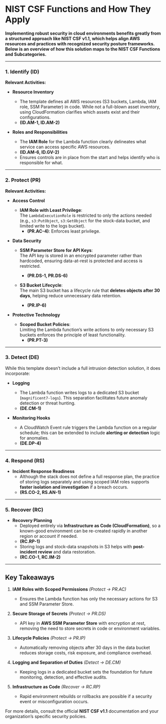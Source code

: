 # NIST CSF Functions and How They Apply

**Implementing robust security in cloud environments benefits greatly from a structured approach like NIST CSF v1.1, which helps align AWS resources and practices with recognized security posture frameworks. 
Below is an overview of how this solution maps to the NIST CSF Functions and Subcategories.**

---


### 1. Identify (ID)

**Relevant Activities:**
- **Resource Inventory**  
  - The template defines all AWS resources (S3 buckets, Lambda, IAM role, SSM Parameter) in code. While not a full-blown asset inventory, using CloudFormation clarifies which assets exist and their configurations.  
  - **(ID.AM-1, ID.AM-2)**  

- **Roles and Responsibilities**  
  - The **IAM Role** for the Lambda function clearly delineates what service can access specific AWS resources.  
  - **(ID.AM-6, ID.GV-2)**  
  - Ensures controls are in place from the start and helps identify who is responsible for what.

---

### 2. Protect (PR)

**Relevant Activities:**

- **Access Control**  
  - **IAM Role with Least Privilege**:  
    The `LambdaExecutionRole` is restricted to only the actions needed (e.g., `s3:PutObject`, `s3:GetObject` for the stock-data bucket, and limited write to the logs bucket).  
    - **(PR.AC-4)**: Enforces least privilege.

- **Data Security**  
  - **SSM Parameter Store for API Keys**:  
    The API key is stored in an encrypted parameter rather than hardcoded, ensuring data-at-rest is protected and access is restricted.  
    - **(PR.DS-1, PR.DS-6)**  

  - **S3 Bucket Lifecycle**:  
    The main S3 bucket has a lifecycle rule that **deletes objects after 30 days**, helping reduce unnecessary data retention.  
    - **(PR.IP-6)**

- **Protective Technology**  
  - **Scoped Bucket Policies**:  
    Limiting the Lambda function’s write actions to only necessary S3 buckets enforces the principle of least functionality.  
    - **(PR.PT-3)**

---

### 3. Detect (DE)

While this template doesn’t include a full intrusion detection solution, it does incorporate:

- **Logging**  
  - The Lambda function writes logs to a dedicated S3 bucket (`magnificent7-logs`). This separation facilitates future anomaly detection or threat hunting.  
  - **(DE.CM-1)**

- **Monitoring Hooks**  
  - A CloudWatch Event rule triggers the Lambda function on a regular schedule; this can be extended to include **alerting or detection** logic for anomalies.  
  - **(DE.DP-4)**

---

### 4. Respond (RS)

- **Incident Response Readiness**  
  - Although the stack does not define a full response plan, the practice of storing logs separately and using scoped IAM roles supports **faster isolation and investigation** if a breach occurs.  
  - **(RS.CO-2, RS.AN-1)**

---

### 5. Recover (RC)

- **Recovery Planning**  
  - Deployed entirely via **Infrastructure as Code (CloudFormation)**, so a known-good environment can be re-created rapidly in another region or account if needed.  
  - **(RC.RP-1)**
  - Storing logs and stock-data snapshots in S3 helps with **post-incident review** and data restoration.  
  - **(RC.CO-1, RC.IM-2)**

---

## Key Takeaways

1. **IAM Roles with Scoped Permissions** *(Protect → PR.AC)*  
   - Ensures the Lambda function has only the necessary actions for S3 and SSM Parameter Store.

2. **Secure Storage of Secrets** *(Protect → PR.DS)*  
   - API key in **AWS SSM Parameter Store** with encryption at rest, removing the need to store secrets in code or environment variables.

3. **Lifecycle Policies** *(Protect → PR.IP)*  
   - Automatically removing objects after 30 days in the data bucket reduces storage costs, risk exposure, and compliance overhead.

4. **Logging and Separation of Duties** *(Detect → DE.CM)*  
   - Keeping logs in a dedicated bucket sets the foundation for future monitoring, detection, and effective audits.

5. **Infrastructure as Code** *(Recover → RC.RP)*  
   - Rapid environment rebuilds or rollbacks are possible if a security event or misconfiguration occurs.

For more details, consult the official **NIST CSF v1.1** documentation and your organization’s specific security policies.
